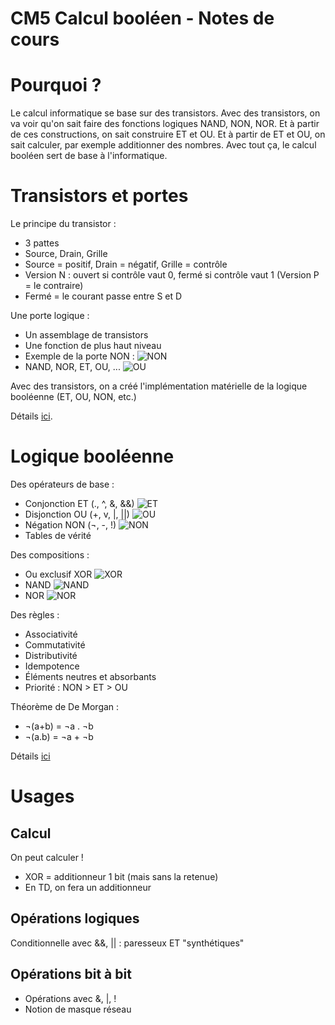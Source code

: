 CM5 Calcul booléen - Notes de cours
==========================================


Pourquoi ?
==========

Le calcul informatique se base sur des transistors. Avec des transistors, on va voir qu'on sait faire des fonctions logiques NAND, NON, NOR. Et à partir de ces constructions, on sait construire ET et OU. Et à partir de ET et OU, on sait calculer, par exemple additionner des nombres. Avec tout ça, le calcul booléen sert de base à l'informatique.


Transistors et portes
=====================

Le principe du transistor :
- 3 pattes
- Source, Drain, Grille
- Source = positif, Drain = négatif, Grille = contrôle
- Version N : ouvert si contrôle vaut 0, fermé si contrôle vaut 1 (Version P = le contraire)
- Fermé = le courant passe entre S et D

Une porte logique :
- Un assemblage de transistors
- Une fonction de plus haut niveau
- Exemple de la porte NON : ![NON](https://upload.wikimedia.org/wikipedia/commons/thumb/f/f2/Porte_NON_fabriqu%C3%A9e_avec_des_transistors_CMOS._01.jpg/220px-Porte_NON_fabriqu%C3%A9e_avec_des_transistors_CMOS._01.jpg)
- NAND, NOR, ET, OU, ... ![OU](https://upload.wikimedia.org/wikipedia/commons/thumb/5/5e/CMOS_OR.svg/440px-CMOS_OR.svg.png)

Avec des transistors, on a créé l'implémentation matérielle de la logique booléenne (ET, OU, NON, etc.)

Détails [ici](https://fr.wikibooks.org/wiki/Fonctionnement_d%27un_ordinateur/Les_transistors_et_portes_logiques).


Logique booléenne
=================

Des opérateurs de base :
- Conjonction ET (., ^, &, &&) ![ET](https://upload.wikimedia.org/wikipedia/commons/thumb/4/46/And.svg/128px-And.svg.png)
- Disjonction OU (+, v, |, ||) ![OU](https://upload.wikimedia.org/wikipedia/commons/thumb/4/4c/Or-gate-en.svg/128px-Or-gate-en.svg.png)
- Négation NON (¬, -, !) ![NON](https://upload.wikimedia.org/wikipedia/commons/thumb/9/9f/Not-gate-en.svg/128px-Not-gate-en.svg.png)
- Tables de vérité

Des compositions :
- Ou exclusif XOR ![XOR](https://upload.wikimedia.org/wikipedia/commons/thumb/6/6d/Xor-gate-en.svg/128px-Xor-gate-en.svg.png)
- NAND ![NAND](https://upload.wikimedia.org/wikipedia/commons/thumb/5/58/Nand-gate-en.svg/128px-Nand-gate-en.svg.png)
- NOR ![NOR](https://upload.wikimedia.org/wikipedia/commons/thumb/9/94/Nor-gate-en.svg/128px-Nor-gate-en.svg.png)

Des règles :
- Associativité
- Commutativité
- Distributivité
- Idempotence
- Éléments neutres et absorbants
- Priorité : NON > ET > OU

Théorème de De Morgan :
- ¬(a+b) = ¬a . ¬b
- ¬(a.b) = ¬a + ¬b

Détails [ici](https://fr.wikipedia.org/wiki/Alg%C3%A8bre_de_Boole_(logique))

Usages
======

Calcul
------

On peut calculer !
- XOR = additionneur 1 bit (mais sans la retenue)
- En TD, on fera un additionneur

Opérations logiques
-------------------

Conditionnelle avec &&, || : paresseux ET "synthétiques"

Opérations bit à bit
--------------------

- Opérations avec &, |, !
- Notion de masque réseau
